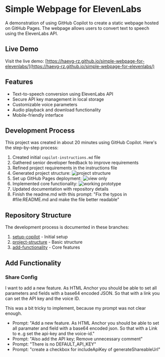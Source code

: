 # Simple Webpage for ElevenLabs

A demonstration of using GitHub Copilot to create a static webpage hosted on GitHub Pages. The webpage allows users to convert text to speech using the ElevenLabs API.

## Live Demo

Visit the live demo: [https://haevg-rz.github.io/simple-webpage-for-elevenlabs/](https://haevg-rz.github.io/simple-webpage-for-elevenlabs/)

## Features

- Text-to-speech conversion using ElevenLabs API
- Secure API key management in local storage
- Customizable voice parameters
- Audio playback and download functionality
- Mobile-friendly interface

## Development Process

This project was created in about 20 minutes using GitHub Copilot. Here's the step-by-step process:

1. Created initial `copilot-instructions.md` file
2. Gathered senior developer feedback to improve requirements
3. Refined project requirements in the instructions file
4. Generated project structure:
   ![project structure](https://haevg-rz.github.io/simple-webpage-for-elevenlabs/docs/project_structure.png)
5. Set up GitHub Pages deployment:
   ![view only](https://haevg-rz.github.io/simple-webpage-for-elevenlabs/docs/view_only.png)
6. Implemented core functionality:
   ![working prototype](https://haevg-rz.github.io/simple-webpage-for-elevenlabs/docs/working_prototyp.png)
7. Updated documentation with repository details
8. Finish the readme.md with this prompt: "Fix the typos in #file:README.md and make the file better readable"

## Repository Structure

The development process is documented in these branches:

1. [setup-copilot](https://github.com/haevg-rz/simple-webpage-for-elevenlabs/tree/setup-copilot) - Initial setup
2. [project-structure](https://github.com/haevg-rz/simple-webpage-for-elevenlabs/tree/project-structure) - Basic structure
3. [add-functionality](https://github.com/haevg-rz/simple-webpage-for-elevenlabs/tree/add-functionality) - Core features

## Add Functionality

### Share Config

I want to add a new feature. As HTML Anchor you should be able to set all parameters and fields with a base64 encoded JSON. So that with a link you can set the API key and the voice ID.

This was a bit tricky to implement, because my prompt was not clear enough.

- Prompt: "Add a new feature. As HTML Anchor you should be able to set all paramater and field with a base64 encoded json. So that with a Link to e..g set the api-key and the voice-id."
- Prompt: "Also add the API key; Remove unnecessary comment"
- Prompt: "There is no DEFAULT_API_KEY"
- Prompt: "create a checkbox for includeApiKey of generateShareableUrl"
